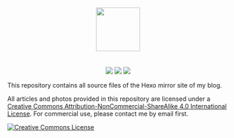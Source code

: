 # <div align="center"><a title="Donglei's blog mirror" href="https://github.com/lei2rock/blog"><img align="center" height="100" src="https://user-images.githubusercontent.com/19180725/77292857-12320000-6d1c-11ea-87cf-9408f6f76a79.png"></a></div>

<p align="center">
<br>
<a href="https://hexo.io"><img src="https://img.shields.io/badge/Generator-Hexo-0e83cd?&logo=hexo&style=flat-square"></a>
<a href="https://github.com/theme-next/hexo-theme-next"><img src="https://img.shields.io/badge/Theme-NexT-181717.svg?&style=flat-square"></a>
<a href="https://github.com/lei2rock/blog/actions"><img src="https://img.shields.io/github/workflow/status/lei2rock/blog/Deployment?label=GitHub+Actions&logo=GitHub+Actions&style=flat-square"></a>
</p>

This repository contains all source files of the Hexo mirror site of my blog.

All articles and photos provided in this repository are licensed under a [Creative Commons Attribution-NonCommercial-ShareAlike 4.0 International License](http://creativecommons.org/licenses/by-nc-sa/4.0/). For commercial use, please contact me by email first.

<a rel="license" href="http://creativecommons.org/licenses/by-nc-sa/4.0/"><img alt="Creative Commons License" style="border-width:0" src="https://i.creativecommons.org/l/by-nc-sa/4.0/88x31.png" /></a>
